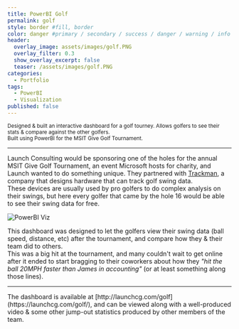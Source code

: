 ```yaml
---
title: PowerBI Golf
permalink: golf
style: border #fill, border
color: danger #primary / secondary / success / danger / warning / info / light / dark (choose one only)
header:
  overlay_image: assets/images/golf.PNG
  overlay_filter: 0.3
  show_overlay_excerpt: false
  teaser: /assets/images/golf.PNG
categories:
  - Portfolio
tags:
  - PowerBI
  - Visualization
published: false
---
```


<small>Designed & built an interactive dashboard for a golf tourney. Allows golfers to see their stats & compare against the other golfers.<br>Built using PowerBI for the MSIT Give Golf Tournament.</small>
<hr>

Launch Consulting would be sponsoring one of the holes for the annual MSIT Give Golf Tournament, an event Microsoft hosts for charity, and Launch wanted to do something unique. They partnered with <a href="https://trackmangolf.com/" target="_blank">Trackman</a>, a company that designs hardware that can track golf swing data.
<br>These devices are usually used by pro golfers to do complex analysis on their swings, but here every golfer that came by the hole 16 would be able to see their swing data for free.

![PowerBI Viz]({{site.url}}{{site.baseurl}}/assets/images/golf.PNG)

This dashboard was designed to let the golfers view their swing data (ball speed, distance, etc) after the tournament, and compare how they & their team did to others.
<br> This was a big hit at the tournament, and many couldn't wait to get online after it ended to start bragging to their coworkers about how they _"hit the ball 20MPH faster than James in accounting"_ (or at least something along those lines).


<hr>
The dashboard is available at [http://launchcg.com/golf](https://launchcg.com/golf/), and can be viewed along with a well-produced video & some other jump-out statistics produced by other members of the team.
